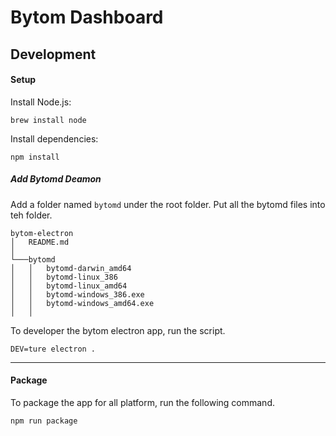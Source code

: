 # Bytom Dashboard

## Development

#### Setup

Install Node.js:

```
brew install node
```

Install dependencies:

```
npm install
```

##### Add Bytomd Deamon
Add a folder named `bytomd` under the root folder. Put all the bytomd files into teh folder.
```
bytom-electron
│   README.md
│
└───bytomd
│   │   bytomd-darwin_amd64
│   │   bytomd-linux_386
│   │   bytomd-linux_amd64
│   │   bytomd-windows_386.exe
│   │   bytomd-windows_amd64.exe
│   │  
``` 


To developer the bytom electron app, run the script.
```
DEV=ture electron .
```

---
#### Package

To package the app for all platform, run the following command. 

```
npm run package
```
